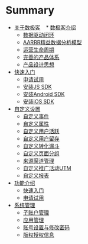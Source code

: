 # Summary

* [关于数极客]()
    * [数极客介绍](关于数极客/数极客介绍.md)
    * [数据驱动闭环](关于数极客/数据驱动闭环.md)
    * [AARRR精益数据分析模型](关于数极客/AARRR精益数据分析模型.md)
    * [运营生命周期](关于数极客/运营生命周期.md)
    * [完善的产品体系](关于数极客/完善的产品体系.md)
    * [产品设计思想](关于数极客/产品设计思想.md)
* [快速入门]()
    * [申请试用](快速入门/申请试用.md)
    * [安装JS SDK](快速入门/安装JSSDK.md)
    * [安装Android SDK](快速入门/安装AndroidSDK.md)
    * [安装iOS SDK](快速入门/安装iOSSDK.md)
* [自定义设置]()
    * [自定义事件](自定义设置/自定义事件.md)
    * [自定义属性](自定义设置/自定义属性.md)
    * [自定义用户活跃](自定义设置/自定义用户活跃.md)
    * [自定义用户留存](自定义设置/自定义用户留存.md)
    * [自定义转化漏斗](自定义设置/自定义转化漏斗.md)
    * [自定义页面分组](自定义设置/自定义页面分组.md)
    * [来源渠道管理](自定义设置/来源渠道管理.md)
    * [自定义推广活动UTM](自定义设置/自定义推广活动UTM.md)
    * [自定义报表](自定义设置/自定义报表.md)
* [功能介绍]() 
    * [快速入门]()
    * [申请试用](快速入门/申请试用.md)
* [系统管理]()
    * [子账户管理](系统管理/子账户管理.md)
    * [应用管理](系统管理/应用管理.md)
    * [账号设置与修改密码](系统管理/账号设置与修改密码.md)
    * [版权授权信息](系统管理/版权授权信息.md)  
    

